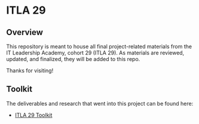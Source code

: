 # ITLA 29

## Overview

This repository is meant to house all final project-related materials from the
IT Leadership Academy, cohort 29 (ITLA 29). As materials are reviewed, updated,
and finalized, they will be added to this repo.

Thanks for visiting!

## Toolkit

The deliverables and research that went into this project can be found here:

- [ITLA 29 Toolkit](Toolkit/)
